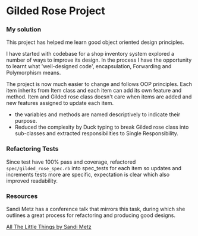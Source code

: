 # Gilded Rose Project

### My solution

This project has helped me learn good object oriented design principles.

I have started with codebase for a shop inventory system explored a number of ways to improve its design. In the process I have the opportunity to learnt
what 'well-designed code', encapsulation, Forwarding and Polymorphism means.

The project is now much easier to change and follows OOP principles.
Each item inherits from Item class and each item can add its own feature and method. Item and Gilded rose class doesn't care when items are added and new features assigned to update each item.

* the variables and methods are named descriptively to indicate their purpose.
* Reduced the complexity by Duck typing to break Gilded rose class into sub-classes and extracted responsibilities to Single Responsibility.

### Refactoring Tests

Since test have 100% pass and coverage, refactored `spec/gilded_rose_spec.rb` into spec_tests for each item so updates and increments tests more are specific, expectation is clear which also improved readability.

### Resources

Sandi Metz has a conference talk that mirrors this task, during which she outlines a great process for refactoring and producing good designs.

[All The Little Things by Sandi Metz](https://www.youtube.com/watch?v=8bZh5LMaSmE)
